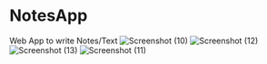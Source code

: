 # NotesApp
Web App to write Notes/Text
![Screenshot (10)](https://user-images.githubusercontent.com/59599817/154689832-65c4161f-5ce3-4849-b8f1-1f9b0471d81b.png)
![Screenshot (12)](https://user-images.githubusercontent.com/59599817/154689871-4b4ea9d7-d582-45d2-9396-4b192b43d2fa.png)
![Screenshot (13)](https://user-images.githubusercontent.com/59599817/154689876-c87435a4-1235-4aad-888d-15d74092de1c.png)
![Screenshot (11)](https://user-images.githubusercontent.com/59599817/154689880-9de39c5e-bcf8-4418-becb-f62daec9a3e6.png)
